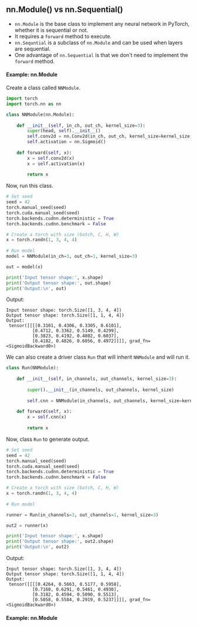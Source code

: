 ## nn.Module() vs nn.Sequential()
* `nn.Module` is the base class to implement any neural network in PyTorch, whether it is sequential or not.
* It requires a `forward` method to execute.
* `nn.Sequntial` is a subclass of `nn.Module` and can be used when layers are sequential.
* One advantage of `nn.Sequential` is that we don't need to implement the `forward` method.


#### Example: nn.Module

Create a class called `NNModule`.

```python
import torch
import torch.nn as nn

class NNModule(nn.Module):
    
    def __init__(self, in_ch, out_ch, kernel_size=3):        
        super(head, self).__init__()        
        self.conv2d = nn.Conv2d(in_ch, out_ch, kernel_size=kernel_size, padding=1)        
        self.activation = nn.Sigmoid()
        
    def forward(self, x):        
        x = self.conv2d(x)        
        x = self.activation(x)
        
        return x
```
Now, run this class.

```python
# Set seed        
seed = 42
torch.manual_seed(seed)
torch.cuda.manual_seed(seed)
torch.backends.cudnn.deterministic = True
torch.backends.cudnn.benchmark = False        

# Create a torch with size (batch, C, H, W)        
x = torch.randn(1, 3, 4, 4)        
    
# Run model
model = NNModule(in_ch=3, out_ch=1, kernel_size=3)

out = model(x)

print('Input tensor shape:', x.shape)
print('Output tensor shape:', out.shape)
print('Output:\n', out) 
```
Output:
```
Input tensor shape: torch.Size([1, 3, 4, 4])
Output tensor shape: torch.Size([1, 1, 4, 4])
Output:
 tensor([[[[0.3101, 0.4306, 0.3305, 0.6101],
          [0.4712, 0.3362, 0.5149, 0.4299],
          [0.3823, 0.4192, 0.4802, 0.6037],
          [0.4182, 0.4826, 0.6056, 0.4972]]]], grad_fn=<SigmoidBackward0>)
```

We can also create a driver class `Run` that will inherit `NNModule` and will run it.

```python
class Run(NNModule):
    
    def __init__(self, in_channels, out_channels, kernel_size=3):
        
        super().__init__(in_channels, out_channels, kernel_size)
        
        self.cnn = NNModule(in_channels, out_channels, kernel_size=kernel_size)
        
    def forward(self, x):
        x = self.cnn(x)
        
        return x   
```
Now, class `Run` to generate output.

```python
# Set seed        
seed = 42
torch.manual_seed(seed)
torch.cuda.manual_seed(seed)
torch.backends.cudnn.deterministic = True
torch.backends.cudnn.benchmark = False        

# Create a torch with size (batch, C, H, W)        
x = torch.randn(1, 3, 4, 4)        
    
# Run model

runner = Run(in_channels=3, out_channels=1, kernel_size=3)

out2 = runner(x)

print('Input tensor shape:', x.shape)
print('Output tensor shape:', out2.shape)
print('Output:\n', out2)  
```
Output:
```
Input tensor shape: torch.Size([1, 3, 4, 4])
Output tensor shape: torch.Size([1, 1, 4, 4])
Output:
 tensor([[[[0.4264, 0.5663, 0.5177, 0.5958],
          [0.7160, 0.6291, 0.5461, 0.4930],
          [0.3182, 0.4594, 0.5090, 0.5513],
          [0.5058, 0.5584, 0.2919, 0.5237]]]], grad_fn=<SigmoidBackward0>)
```
#### Example: nn.Module

